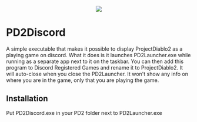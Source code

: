 <p align="center">
  <img src="https://github.com/user-attachments/assets/9da6ac6b-eafe-446b-b5f9-22a12b7037a2">
</p>




# PD2Discord

A simple executable that makes it possible to display ProjectDiablo2 as a playing game on discord. What it does is it launches PD2Launcher.exe while running as a separate app next to it on the taskbar. You can then add this program to Discord Registered Games and rename it to ProjectDiablo2. It will auto-close when you close the PD2Launcher. It won't show any info on where you are in the game, only that you are playing the game.

## Installation

Put PD2Discord.exe in your PD2 folder next to PD2Launcher.exe

